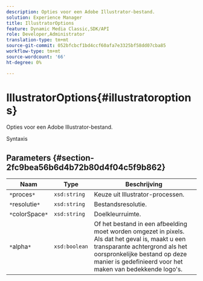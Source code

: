 ```yaml
---
description: Opties voor een Adobe Illustrator-bestand.
solution: Experience Manager
title: IllustratorOptions
feature: Dynamic Media Classic,SDK/API
role: Developer,Administrator
translation-type: tm+mt
source-git-commit: 052bfcbcf1bd4ccf60afa7e3325bf58dd07cba85
workflow-type: tm+mt
source-wordcount: '66'
ht-degree: 0%

---
```



# IllustratorOptions{#illustratoroptions}

Opties voor een Adobe Illustrator-bestand.

Syntaxis

## Parameters {#section-2fc9bea56b6d4b72b80d4f04c5f9b862}

| Naam | Type | Beschrijving |
|---|---|---|
| `*`proces`*` | `xsd:string` | Keuze uit Illustrator-processen. |
| `*`resolutie`*` | `xsd:string` | Bestandsresolutie. |
| `*`colorSpace`*` | `xsd:string` | Doelkleurruimte. |
| `*`alpha`*` | `xsd:boolean` | Of het bestand in een afbeelding moet worden omgezet in pixels. Als dat het geval is, maakt u een transparante achtergrond als het oorspronkelijke bestand op deze manier is gedefinieerd voor het maken van bedekkende logo&#39;s. |

